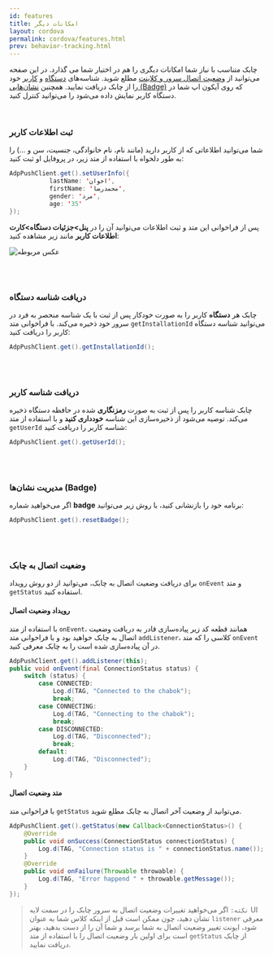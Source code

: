 ```yaml
---
id: features
title: امکانات‌ دیگر
layout: cordova
permalink: cordova/features.html
prev: behavior-tracking.html
---
```


چابک متناسب با نیاز شما امکانات دیگری را هم در اختیار شما می گذارد. در این صفحه می‌توانید از [وضعیت اتصال سرور و کلاینت](/cordova/features.html#وضعیت-اتصال-به-چابک) مطلع شوید. شناسه‌های [دستگاه](/cordova/features.html#دریافت-شناسه-دستگاه) و [کاربر](/cordova/features.html#دریافت-شناسه-کاربر) خود را از چابک دریافت نمایید. همچنین [نشان‌هایی (Badge)](/cordova/features.html#مدیریت-نشانها-badge) که روی آیکون اپ شما در دستگاه کاربر نمایش داده می‌شود را می‌توانید کنترل کنید.

<Br>

### ثبت اطلاعات کاربر

شما می‌توانید اطلاعاتی که از کاربر دارید (مانند نام، نام خانوادگی، جنسیت، سن و ...) را به طور دلخواه با استفاده از متد زیر، در پروفایل او ثبت کنید:

```java
AdpPushClient.get().setUserInfo({
           lastName: 'اخوان',
           firstName: 'محمدرضا',
           gender: 'مرد',
           age: '35' 
});
```
پس از فراخوانی این متد و ثبت اطلاعات می‌توانید آن را در **پنل>جزئیات دستگاه>کارت اطلاعات کاربر** مانند زیر مشاهده کنید:

![عکس مربوطه](http://uupload.ir/files/ovf0_set-user-info.png)

<br><br>

### دریافت شناسه دستگاه

چابک هر **دستگاه** کاربر را به صورت خودکار پس از ثبت با یک شناسه منحصر به فرد در سرور خود ذخیره می‌کند. با فراخوانی متد `getInstallationId` می‌توانید شناسه دستگاه کاربر را دریافت کنید:

```java
AdpPushClient.get().getInstallationId();
``` 

<br><br>

### دریافت شناسه کاربر

چابک شناسه کاربر را پس از ثبت به صورت **رمزنگاری** شده در حافظه دستگاه ذخیره می‌کند. توصیه می‌شود از ذخیره‌سازی این شناسه **خودداری کنید** و با استفاده از متد `getUserId` شناسه کاربر را دریافت کنید:

```java
AdpPushClient.get().getUserId();
```

<br><br>

### مدیریت نشان‌ها (Badge)

اگر می‌خواهید شماره **badge** برنامه خود را بازنشانی کنید، با روش زیر می‌توانید: 

```java
AdpPushClient.get().resetBadge();
```

<br><br>

### وضعیت اتصال به چابک

برای دریافت وضعیت اتصال به چابک، می‌توانید از دو روش رویداد `onEvent` و متد `getStatus` استفاده کنید.

#### رویداد وضعیت اتصال

با استفاده از متد `onEvent`، همانند قطعه کد زیر پیاده‌سازی قادر به دریافت وضعیت اتصال به چابک خواهید بود و با فراخوانی متد `addListener`، کلاسی را که متد `onEvent` در آن پیاده‌سازی شده است را به چابک معرفی کنید.

```java
AdpPushClient.get().addListener(this);
public void onEvent(final ConnectionStatus status) {
    switch (status) {
        case CONNECTED:
            Log.d(TAG, "Connected to the chabok");
            break;
        case CONNECTING:
            Log.d(TAG, "Connecting to the chabok");
            break;
        case DISCONNECTED:
            Log.d(TAG, "Disconnected");
            break;
        default:
            Log.d(TAG, "Disconnected");
    }
}
```

#### متد وضعیت اتصال

با فراخوانی متد `getStatus` می‌توانید از وضعیت آخر اتصال به چابک مطلع شوید.

```java
AdpPushClient.get().getStatus(new Callback<ConnectionStatus>() {
    @Override
    public void onSuccess(ConnectionStatus connectionStatus) {
        Log.d(TAG, "Connection status is " + connectionStatus.name());
    }
    @Override
    public void onFailure(Throwable throwable) {
        Log.d(TAG, "Error happend " + throwable.getMessage());
    }
});
```

> `نکته:` اگر می‌خواهید تغییرات وضعیت اتصال به سرور چابک را در سمت لایه UI نشان دهید، چون ممکن است قبل از اینکه کلاس شما به عنوان `listener` معرفی شود، ایونت تغییر وضعیت اتصال به شما برسد و شما آن را از دست بدهید، بهتر است برای اولین بار وضعیت اتصال را با استفاده از متد `getStatus` از چابک دریافت نمایید.
